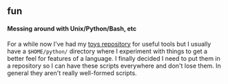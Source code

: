 ## fun
#### Messing around with Unix/Python/Bash, etc
For a while now I've had my [toys repository](https://github.com/pfuntner/toys) for useful tools but I usually have a `$HOME/python/` directory where I experiment with things to get a better feel for features of a language.  I finally decided I need to put them in a repository so I can have these scripts everywhere and don't lose them.  In general they aren't really well-formed scripts.
